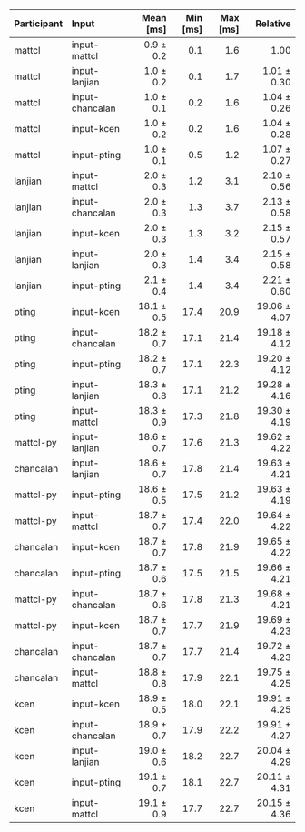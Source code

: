| Participant | Input | Mean [ms] | Min [ms] | Max [ms] | Relative |
|:---|:---|---:|---:|---:|---:|
| mattcl | input-mattcl | 0.9 ± 0.2 | 0.1 | 1.6 | 1.00 |
| mattcl | input-lanjian | 1.0 ± 0.2 | 0.1 | 1.7 | 1.01 ± 0.30 |
| mattcl | input-chancalan | 1.0 ± 0.1 | 0.2 | 1.6 | 1.04 ± 0.26 |
| mattcl | input-kcen | 1.0 ± 0.2 | 0.2 | 1.6 | 1.04 ± 0.28 |
| mattcl | input-pting | 1.0 ± 0.1 | 0.5 | 1.2 | 1.07 ± 0.27 |
| lanjian | input-mattcl | 2.0 ± 0.3 | 1.2 | 3.1 | 2.10 ± 0.56 |
| lanjian | input-chancalan | 2.0 ± 0.3 | 1.3 | 3.7 | 2.13 ± 0.58 |
| lanjian | input-kcen | 2.0 ± 0.3 | 1.3 | 3.2 | 2.15 ± 0.57 |
| lanjian | input-lanjian | 2.0 ± 0.3 | 1.4 | 3.4 | 2.15 ± 0.58 |
| lanjian | input-pting | 2.1 ± 0.4 | 1.4 | 3.4 | 2.21 ± 0.60 |
| pting | input-kcen | 18.1 ± 0.5 | 17.4 | 20.9 | 19.06 ± 4.07 |
| pting | input-chancalan | 18.2 ± 0.7 | 17.1 | 21.4 | 19.18 ± 4.12 |
| pting | input-pting | 18.2 ± 0.7 | 17.1 | 22.3 | 19.20 ± 4.12 |
| pting | input-lanjian | 18.3 ± 0.8 | 17.1 | 21.2 | 19.28 ± 4.16 |
| pting | input-mattcl | 18.3 ± 0.9 | 17.3 | 21.8 | 19.30 ± 4.19 |
| mattcl-py | input-lanjian | 18.6 ± 0.7 | 17.6 | 21.3 | 19.62 ± 4.22 |
| chancalan | input-lanjian | 18.6 ± 0.7 | 17.8 | 21.4 | 19.63 ± 4.21 |
| mattcl-py | input-pting | 18.6 ± 0.5 | 17.5 | 21.2 | 19.63 ± 4.19 |
| mattcl-py | input-mattcl | 18.7 ± 0.7 | 17.4 | 22.0 | 19.64 ± 4.22 |
| chancalan | input-kcen | 18.7 ± 0.7 | 17.8 | 21.9 | 19.65 ± 4.22 |
| chancalan | input-pting | 18.7 ± 0.6 | 17.5 | 21.5 | 19.66 ± 4.21 |
| mattcl-py | input-chancalan | 18.7 ± 0.6 | 17.8 | 21.3 | 19.68 ± 4.21 |
| mattcl-py | input-kcen | 18.7 ± 0.7 | 17.7 | 21.9 | 19.69 ± 4.23 |
| chancalan | input-chancalan | 18.7 ± 0.7 | 17.7 | 21.4 | 19.72 ± 4.23 |
| chancalan | input-mattcl | 18.8 ± 0.8 | 17.9 | 22.1 | 19.75 ± 4.25 |
| kcen | input-kcen | 18.9 ± 0.5 | 18.0 | 22.1 | 19.91 ± 4.25 |
| kcen | input-chancalan | 18.9 ± 0.7 | 17.9 | 22.2 | 19.91 ± 4.27 |
| kcen | input-lanjian | 19.0 ± 0.6 | 18.2 | 22.7 | 20.04 ± 4.29 |
| kcen | input-pting | 19.1 ± 0.7 | 18.1 | 22.7 | 20.11 ± 4.31 |
| kcen | input-mattcl | 19.1 ± 0.9 | 17.7 | 22.7 | 20.15 ± 4.36 |
